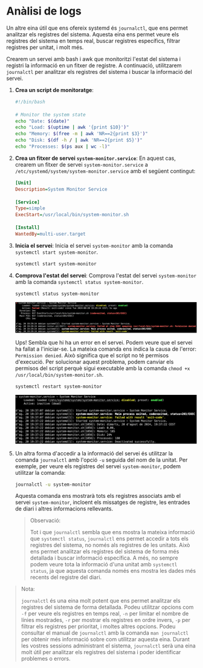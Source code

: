 # Anàlisi de logs

Un altre eina útil que ens ofereix systemd és `journalctl`, que ens permet analitzar els registres del sistema. Aquesta eina ens permet veure els registres del sistema en temps real, buscar registres específics, filtrar registres per unitat, i molt més.

Crearem un servei amb bash i awk que monitoritzi l'estat del sistema i registri la informació en un fitxer de registre. A continuació, utilitzarem `journalctl` per analitzar els registres del sistema i buscar la informació del servei.

1. **Crea un script de monitoratge**:

    ```bash
    #!/bin/bash

    # Monitor the system state
    echo "Date: $(date)" 
    echo "Load: $(uptime | awk '{print $10}')" 
    echo "Memory: $(free -m | awk 'NR==2{print $3}')" 
    echo "Disk: $(df -h / | awk 'NR==2{print $5}')" 
    echo "Processes: $(ps aux | wc -l)" 
    ```

2. **Crea un fitxer de servei `system-monitor.service`**: En aquest cas, crearem un fitxer de servei `system-monitor.service` a `/etc/systemd/system/system-monitor.service` amb el següent contingut:

    ```ini
    [Unit]
    Description=System Monitor Service

    [Service]
    Type=simple
    ExecStart=/usr/local/bin/system-monitor.sh

    [Install]
    WantedBy=multi-user.target
    ```

3. **Inicia el servei**: Inicia el servei `system-monitor` amb la comanda `systemctl start system-monitor`.

    ```bash
    systemctl start system-monitor
    ```

4. **Comprova l'estat del servei**: Comprova l'estat del servei `system-monitor` amb la comanda `systemctl status system-monitor`.

    ```bash
    systemctl status system-monitor
    ```

    ![systemctl status system-monitor](../figures/systemd/systemctl-status-system-monitor-error.png)

    Ups! Sembla que hi ha un error en el servei. Podem veure que el servei ha fallat a l'iniciar-se. La mateixa comanda ens indica la causa de l'error: `Permission denied`. Això significa que el script no té permisos d'execució. Per solucionar aquest problema, podem canviar els permisos del script perquè sigui executable amb la comanda `chmod +x /usr/local/bin/system-monitor.sh`.

    ```bash
    systemctl restart system-monitor
    ```

    ![systemctl status system-monitor](../figures/systemd/systemctl-status-system-monitor.png)

5. Un altra forma d'accedir a la informació del servei és utilitzar la comanda `journalctl` amb l'opció `-u` seguida del nom de la unitat. Per exemple, per veure els registres del servei `system-monitor`, podem utilitzar la comanda:

    ```bash
    journalctl -u system-monitor
    ```

    Aquesta comanda ens mostrarà tots els registres associats amb el servei `system-monitor`, incloent els missatges de registre, les entrades de diari i altres informacions rellevants.

    > Observació:
    >
    > Tot i que `journalctl` sembla que ens mostra la mateixa informació que `systemctl status`, `journalctl` ens permet accedir a tots els registres del sistema, no només als registres de les unitats. Això ens permet analitzar els registres del sistema de forma més detallada i buscar informació específica. A més, no sempre podem veure tota la informació d'una unitat amb `systemctl status`, ja que aquesta comanda només ens mostra les dades més recents del registre del diari.

> Nota:
>
> `journalctl` és una eina molt potent que ens permet analitzar els registres del sistema de forma detallada. Podeu utilitzar opcions com `-f` per veure els registres en temps real, `-n` per limitar el nombre de línies mostrades, `-r` per mostrar els registres en ordre invers, `-p` per filtrar els registres per prioritat, i moltes altres opcions. Podeu consultar el manual de `journalctl` amb la comanda `man journalctl` per obtenir més informació sobre com utilitzar aquesta eina. Durant les vostres sessions administrant el sistema, `journalctl` serà una eina molt útil per analitzar els registres del sistema i poder identificar problemes o errors.
